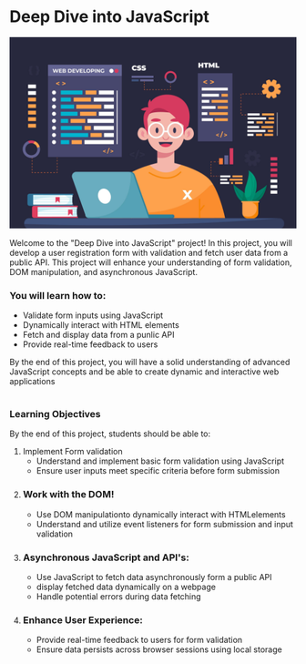 <h1>
    Deep Dive into JavaScript
</h1>

<img src="./e0e7737e1938b51a9011e85a4c16b351817a7ef8.jpg" alt="webdev">

<p>
    Welcome to the "Deep Dive into JavaScript" project! In this project, you will develop a user registration form with validation and fetch user data from a public API. This project will enhance your understanding of form validation, DOM manipulation, and asynchronous JavaScript.
</p>

<p>
    <h3>
        You will learn how to:
    </h3>
    <ul>
        <li>
            Validate form inputs using JavaScript
        </li>
        <li>
            Dynamically interact with HTML elements
        </li>
        <li>
            Fetch and display data from a punlic API
        </li>
        <li>
            Provide real-time feedback to users
        </li>
    </ul>
    By the end of this project, you will have a solid understanding of advanced JavaScript concepts and be able to create dynamic and interactive web applications
</p>

<h1>
    <h3>
        Learning Objectives
    </h3>    
</h1>

<p>
    By the end of this project, students should be able to:
    <ol>
        <li>
            Implement Form validation
            <ul>
                <li>
                    Understand and implement basic form validation using JavaScript
                </li>
                <li>
                    Ensure user inputs meet specific criteria before form submission
                </li>
            </ul>
        </li>
        <li>
            <h3>
                Work with the DOM!
            </h3> 
            <ul>
                <li>
                Use DOM manipulationto dynamically interact with HTMLelements
                </li>
                <li>
                    Understand and utilize event listeners for form submission and input validation
                </li>
            </ul>
        </li>
        <li>
            <h3>
                Asynchronous JavaScript and API's:
            </h3> 
            <ul>
                <li>
                Use JavaScript to fetch data asynchronously form a public API
                </li>
                <li>
                    display fetched data dynamically on a webpage
                </li>
                <li>
                    Handle potential errors during data fetching
                </li>
            </ul>
        </li>
        <li>
            <h3>
                Enhance User Experience:
            </h3>
            <ul>
                <li>
                Provide real-time feedback to users for form validation
                </li>
                <li>
                    Ensure data persists across browser sessions using local storage
                </li>
            </ul>
        </li>
    </ol>
</p>